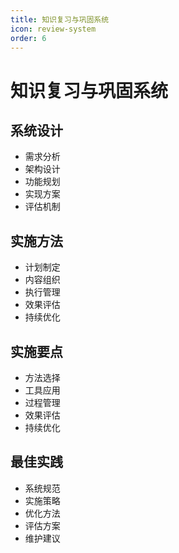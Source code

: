 ```yaml
---
title: 知识复习与巩固系统
icon: review-system
order: 6
---
```


# 知识复习与巩固系统

## 系统设计
- 需求分析
- 架构设计
- 功能规划
- 实现方案
- 评估机制

## 实施方法
- 计划制定
- 内容组织
- 执行管理
- 效果评估
- 持续优化

## 实施要点
- 方法选择
- 工具应用
- 过程管理
- 效果评估
- 持续优化

## 最佳实践
- 系统规范
- 实施策略
- 优化方法
- 评估方案
- 维护建议
